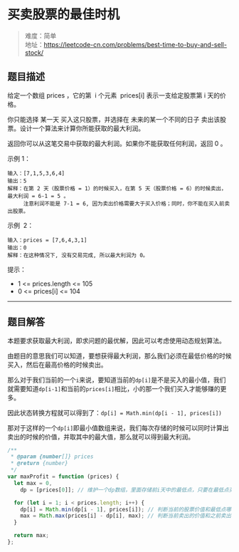 # 买卖股票的最佳时机

> 难度：简单  
> 地址：https://leetcode-cn.com/problems/best-time-to-buy-and-sell-stock/

## 题目描述

给定一个数组 prices ，它的第  i 个元素  prices[i] 表示一支给定股票第 i 天的价格。

你只能选择 某一天 买入这只股票，并选择在 未来的某一个不同的日子 卖出该股票。设计一个算法来计算你所能获取的最大利润。

返回你可以从这笔交易中获取的最大利润。如果你不能获取任何利润，返回 0 。

示例 1：

```
输入：[7,1,5,3,6,4]
输出：5
解释：在第 2 天（股票价格 = 1）的时候买入，在第 5 天（股票价格 = 6）的时候卖出，最大利润 = 6-1 = 5 。
     注意利润不能是 7-1 = 6, 因为卖出价格需要大于买入价格；同时，你不能在买入前卖出股票。
```

示例  2：

```
输入：prices = [7,6,4,3,1]
输出：0
解释：在这种情况下, 没有交易完成, 所以最大利润为 0。
```

提示：

- 1 <= prices.length <= 105
- 0 <= prices[i] <= 104

---

## 题目解答

本题要求获取最大利润，即求问题的最优解，因此可以考虑使用动态规划算法。

由题目的意思我们可以知道，要想获得最大利润，那么我们必须在最低价格的时候买入，然后在最高价格的时候卖出。

那么对于我们当前的一个`i`来说，要知道当前的`dp[i]`是不是买入的最小值，我们就需要知道`dp[i-1]`和当前的`prices[i]`相比，小的那一个我们买入才能够赚的更多。

因此状态转换方程就可以得到了：`dp[i] = Math.min(dp[i - 1], prices[i])`

那对于这样的一个`dp[i]`即最小值数组来说，我们每次存储的时候可以同时计算出卖出的时候的价值，并取其中的最大值，那么就可以得到最大利润。

```javascript
/**
 * @param {number[]} prices
 * @return {number}
 */
var maxProfit = function (prices) {
  let max = 0,
    dp = [prices[0]]; // 维护一个dp数组，里面存储前i天中的最低点，只要在最低点买入，然后在最高点卖出就好了

  for (let i = 1; i < prices.length; i++) {
    dp[i] = Math.min(dp[i - 1], prices[i]); // 判断当前的股票价值和最低点哪一个更低
    max = Math.max(prices[i] - dp[i], max); // 判断当前卖出的价值和之前卖出的价值哪个更高
  }

  return max;
};
```
